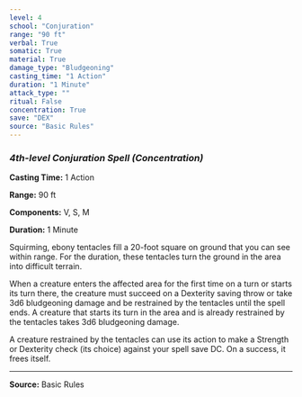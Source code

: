 ```yaml
---
level: 4
school: "Conjuration"
range: "90 ft"
verbal: True
somatic: True
material: True
damage_type: "Bludgeoning"
casting_time: "1 Action"
duration: "1 Minute"
attack_type: ""
ritual: False
concentration: True
save: "DEX"
source: "Basic Rules"
---
```


### *4th-level Conjuration Spell* *(Concentration)*

**Casting Time:** 1 Action

**Range:** 90 ft

**Components:** V, S, M

**Duration:** 1 Minute

Squirming, ebony tentacles fill a 20-foot square on ground that you can see within range. For the duration, these tentacles turn the ground in the area into difficult terrain.
 
 When a creature enters the affected area for the first time on a turn or starts its turn there, the creature must succeed on a Dexterity saving throw or take 3d6 bludgeoning damage and be restrained by the tentacles until the spell ends. A creature that starts its turn in the area and is already restrained by the tentacles takes 3d6 bludgeoning damage.
 
 A creature restrained by the tentacles can use its action to make a Strength or Dexterity check (its choice) against your spell save DC. On a success, it frees itself.

---
**Source:** Basic Rules

